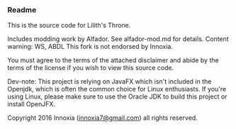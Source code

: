 <h3>Readme</h3>

This is the source code for Lilith's Throne.

Includes modding work by Alfador. See alfador-mod.md for details. Content warning: WS, ABDL
This fork is not endorsed by Innoxia.

You must agree to the terms of the attached disclaimer and abide by the terms of the license if you wish to view this source code.

Dev-note: This project is relying on JavaFX which isn't included in the Openjdk, which is often the common choice for Linux enthusiasts. If you're using Linux, please make sure to use the Oracle JDK to build this project or install OpenJFX.

Copyright 2016 Innoxia (innoxia7@gmail.com) all rights reserved.
